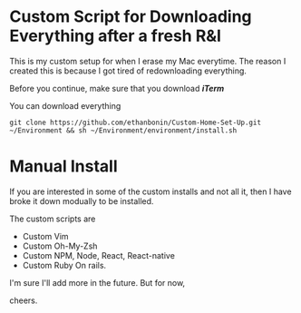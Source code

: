 # Custom Script for Downloading Everything after a fresh R&I

This is my custom setup for when I erase my Mac everytime.
The reason I created this is because I got tired of redownloading everything.

Before you continue, make sure that you download **_iTerm_**

You can download everything


```
git clone https://github.com/ethanbonin/Custom-Home-Set-Up.git ~/Environment && sh ~/Environment/environment/install.sh
```


# Manual Install

If you are interested in some of the custom installs and not all it, then I have broke it down modually to be installed.

The custom scripts are

+ Custom Vim
+ Custom Oh-My-Zsh
+ Custom NPM, Node, React, React-native
+ Custom Ruby On rails. 


I'm sure I'll add more in the future. But for now,

cheers.
